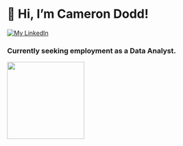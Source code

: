 #  👋 Hi, I’m Cameron Dodd!

[![My LinkedIn](https://img.shields.io/badge/LinkedIn-0077B5?style=for-the-badge&logo=linkedin&logoColor=white)](https://www.linkedin.com/in/camerondodd250/)

### Currently seeking employment as a Data Analyst. 

<img height="180em" src="https://github-readme-stats.vercel.app/api?username=camerondodd10&show_icons=true&hide_border=true&&count_private=true&include_all_commits=true" />
